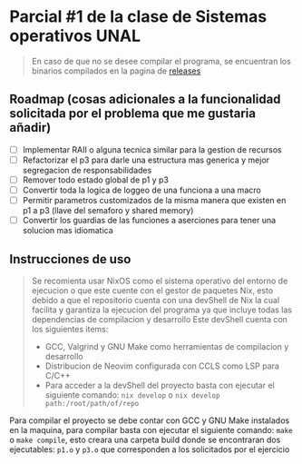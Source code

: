 # Parcial #1 de la clase de Sistemas operativos UNAL

> En caso de que no se desee compilar el programa, se encuentran los binarios compilados en la pagina de [releases](https://github.com/jdaar/os-unal/releases/tag/v1.0.0)

## Roadmap (cosas adicionales a la funcionalidad solicitada por el problema que me gustaria añadir)
- [ ] Implementar RAII o alguna tecnica similar para la gestion de recursos
- [ ] Refactorizar el p3 para darle una estructura mas generica y mejor segregacion de responsabilidades
- [ ] Remover todo estado global de p1 y p3
- [ ] Convertir toda la logica de loggeo de una funciona a una macro
- [ ] Permitir parametros customizados de la misma manera que existen en p1 a p3 (llave del semaforo y shared memory)
- [ ] Convertir los guardias de las funciones a aserciones para tener una solucion mas idiomatica

## Instrucciones de uso

> Se recomienta usar NixOS como el sistema operativo del entorno de ejecucion o que este cuente con el gestor de paquetes Nix, esto debido a que el repositorio cuenta con una devShell de Nix la cual facilita y garantiza la ejecucion del programa ya que incluye todas las dependencias de compilacion y desarrollo
> Este devShell cuenta con los siguientes items:
> - GCC, Valgrind y GNU Make como herramientas de compilacion y desarrollo
> - Distribucion de Neovim configurada con CCLS como LSP para C/C++
> - Para acceder a la devShell del proyecto basta con ejecutar el siguiente comando: `nix develop` o `nix develop path:/root/path/of/repo`

Para compilar el proyecto se debe contar con GCC y GNU Make instalados en la maquina, para compilar basta con ejecutar el siguiente comando: `make` o `make compile`, esto creara una carpeta build donde se encontraran dos ejecutables: `p1.o` y `p3.o` que corresponden a los solicitados por el ejercicio
